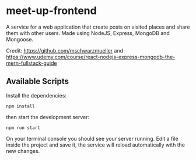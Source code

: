# meet-up-frontend

A service for a web application that create posts on visited places and share them with other users. Made using NodeJS, Express, MongoDB and Mongoose.

Credit: https://github.com/mschwarzmueller and https://www.udemy.com/course/react-nodejs-express-mongodb-the-mern-fullstack-guide

## Available Scripts

Install the dependencies:

```
npm install
```

then start the development server:

```
npm run start
```

On your terminal console you should see your server running. Edit a file inside the project and save it, the service will reload automatically with the new changes.